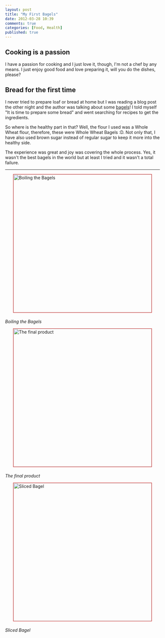 ```yaml
---
layout: post
title: "My First Bagels"
date: 2012-03-28 10:39
comments: true
categories: [Food, Health]
published: true
---
```


## Cooking is a passion
I have a passion for cooking and I just love it, though, I'm not a chef by any means. I just enjoy good food and love preparing it, will you do the dishes, please?

## Bread for the first time
I never tried to prepare loaf or bread at home but I was reading a blog post the other night and the author was talking about some [bagels](http://en.wikipedia.org/wiki/Bagel)! I told myself "It is time to prepare some bread" and went searching for recipes to get the ingredients.

So where is the healthy part in that? Well, the flour I used was a Whole Wheat flour, therefore, these were Whole Wheat Bagels :D. Not only that, I have also used brown sugar instead of regular sugar to keep it more into the healthy side.

The experience was great and joy was covering the whole process. Yes, it wasn't the best bagels in the world but at least I tried and it wasn't a total failure.

---

<a href="../post_images/IMG_2989.JPG"><img  style="display: block;margin: 0 auto;margin-bottom:20px;border:1px solid #DA2525;" src="../post_images/IMG_2989.JPG" alt="Boiling the Bagels" width="450px" /></a>
*Boiling the Bagels*

<a href="../post_images/IMG_3001.JPG"><img  style="display: block;margin: 0 auto;margin-bottom:20px;border:1px solid #DA2525;" src="../post_images/IMG_3001.JPG" alt="The final product" width="450px" /></a>
*The final product*

<a href="../post_images/IMG_3005.JPG"><img  style="display: block;margin: 0 auto;margin-bottom:20px;border:1px solid #DA2525;" src="../post_images/IMG_3005.JPG" alt="Sliced Bagel" width="450px" /></a>
*Sliced Bagel*